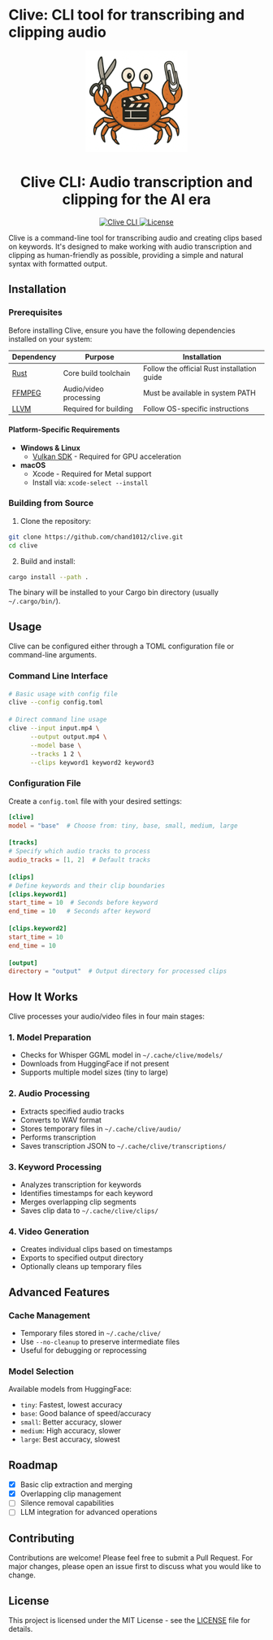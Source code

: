 # Clive: CLI tool for transcribing and clipping audio

<div align="center">
  <img src="assets/logo.png" alt="Clive Logo" width="200">
  <h1>Clive CLI: Audio transcription and clipping for the AI era</h1>
</div>

<div align="center">
  <a href="https://github.com/chand1012/clive">
    <img src="https://img.shields.io/badge/Clive-CLI-blue" alt="Clive CLI">
  </a>
  <a href="https://github.com/chand1012/clive/blob/main/LICENSE">
    <img src="https://img.shields.io/badge/license-MIT-green" alt="License">
  </a>
</div>

Clive is a command-line tool for transcribing audio and creating clips based on keywords. It's designed to make working with audio transcription and clipping as human-friendly as possible, providing a simple and natural syntax with formatted output.

## Installation

### Prerequisites

Before installing Clive, ensure you have the following dependencies installed on your system:

| Dependency | Purpose | Installation |
|------------|---------|--------------|
| [Rust](https://www.rust-lang.org/tools/install) | Core build toolchain | Follow the official Rust installation guide |
| [FFMPEG](https://ffmpeg.org/download.html) | Audio/video processing | Must be available in system PATH |
| [LLVM](https://llvm.org/docs/GettingStarted.html) | Required for building | Follow OS-specific instructions |

#### Platform-Specific Requirements

- **Windows & Linux**
  - [Vulkan SDK](https://www.lunarg.com/vulkan-sdk/) - Required for GPU acceleration
- **macOS**
  - Xcode - Required for Metal support
  - Install via: `xcode-select --install`

### Building from Source

1. Clone the repository:
```bash
git clone https://github.com/chand1012/clive.git
cd clive
```

2. Build and install:
```bash
cargo install --path .
```

The binary will be installed to your Cargo bin directory (usually `~/.cargo/bin/`).

## Usage

Clive can be configured either through a TOML configuration file or command-line arguments.

### Command Line Interface

```bash
# Basic usage with config file
clive --config config.toml

# Direct command line usage
clive --input input.mp4 \
      --output output.mp4 \
      --model base \
      --tracks 1 2 \
      --clips keyword1 keyword2 keyword3
```

### Configuration File

Create a `config.toml` file with your desired settings:

```toml
[clive]
model = "base"  # Choose from: tiny, base, small, medium, large

[tracks]
# Specify which audio tracks to process
audio_tracks = [1, 2]  # Default tracks

[clips]
# Define keywords and their clip boundaries
[clips.keyword1]
start_time = 10  # Seconds before keyword
end_time = 10   # Seconds after keyword

[clips.keyword2]
start_time = 10
end_time = 10

[output]
directory = "output"  # Output directory for processed clips
```

## How It Works

Clive processes your audio/video files in four main stages:

### 1. Model Preparation
- Checks for Whisper GGML model in `~/.cache/clive/models/`
- Downloads from HuggingFace if not present
- Supports multiple model sizes (tiny to large)

### 2. Audio Processing
- Extracts specified audio tracks
- Converts to WAV format
- Stores temporary files in `~/.cache/clive/audio/`
- Performs transcription
- Saves transcription JSON to `~/.cache/clive/transcriptions/`

### 3. Keyword Processing
- Analyzes transcription for keywords
- Identifies timestamps for each keyword
- Merges overlapping clip segments
- Saves clip data to `~/.cache/clive/clips/`

### 4. Video Generation
- Creates individual clips based on timestamps
- Exports to specified output directory
- Optionally cleans up temporary files

## Advanced Features

### Cache Management
- Temporary files stored in `~/.cache/clive/`
- Use `--no-cleanup` to preserve intermediate files
- Useful for debugging or reprocessing

### Model Selection
Available models from HuggingFace:
- `tiny`: Fastest, lowest accuracy
- `base`: Good balance of speed/accuracy
- `small`: Better accuracy, slower
- `medium`: High accuracy, slower
- `large`: Best accuracy, slowest

## Roadmap

- [x] Basic clip extraction and merging
- [x] Overlapping clip management
- [ ] Silence removal capabilities
- [ ] LLM integration for advanced operations

## Contributing

Contributions are welcome! Please feel free to submit a Pull Request. For major changes, please open an issue first to discuss what you would like to change.

## License

This project is licensed under the MIT License - see the [LICENSE](LICENSE) file for details.
